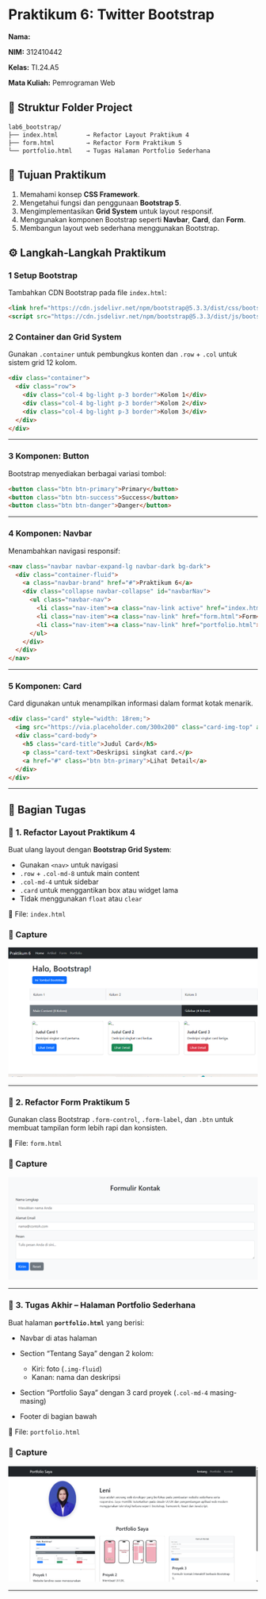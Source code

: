 
# Praktikum 6: Twitter Bootstrap

 **Nama:** 

 **NIM:** 312410442

 **Kelas:** TI.24.A5

 **Mata Kuliah:** Pemrograman Web


 ## 📂 **Struktur Folder Project**

```
lab6_bootstrap/
├── index.html        → Refactor Layout Praktikum 4
├── form.html         → Refactor Form Praktikum 5
└── portfolio.html    → Tugas Halaman Portfolio Sederhana
```

## 🎯 **Tujuan Praktikum**
1. Memahami konsep **CSS Framework**.
2. Mengetahui fungsi dan penggunaan **Bootstrap 5**.
3. Mengimplementasikan **Grid System** untuk layout responsif.
4. Menggunakan komponen Bootstrap seperti **Navbar**, **Card**, dan **Form**.
5. Membangun layout web sederhana menggunakan Bootstrap.


## ⚙️ **Langkah-Langkah Praktikum**

### 1 Setup Bootstrap
Tambahkan CDN Bootstrap pada file `index.html`:
```html
<link href="https://cdn.jsdelivr.net/npm/bootstrap@5.3.3/dist/css/bootstrap.min.css" rel="stylesheet">
<script src="https://cdn.jsdelivr.net/npm/bootstrap@5.3.3/dist/js/bootstrap.bundle.min.js"></script>

```
### 2 Container dan Grid System

Gunakan `.container` untuk pembungkus konten dan `.row` + `.col` untuk sistem grid 12 kolom.

```html
<div class="container">
  <div class="row">
    <div class="col-4 bg-light p-3 border">Kolom 1</div>
    <div class="col-4 bg-light p-3 border">Kolom 2</div>
    <div class="col-4 bg-light p-3 border">Kolom 3</div>
  </div>
</div>
```


---

### 3️ Komponen: Button

Bootstrap menyediakan berbagai variasi tombol:

```html
<button class="btn btn-primary">Primary</button>
<button class="btn btn-success">Success</button>
<button class="btn btn-danger">Danger</button>
```


---

### 4️ Komponen: Navbar

Menambahkan navigasi responsif:

```html
<nav class="navbar navbar-expand-lg navbar-dark bg-dark">
  <div class="container-fluid">
    <a class="navbar-brand" href="#">Praktikum 6</a>
    <div class="collapse navbar-collapse" id="navbarNav">
      <ul class="navbar-nav">
        <li class="nav-item"><a class="nav-link active" href="index.html">Home</a></li>
        <li class="nav-item"><a class="nav-link" href="form.html">Form</a></li>
        <li class="nav-item"><a class="nav-link" href="portfolio.html">Portfolio</a></li>
      </ul>
    </div>
  </div>
</nav>
```


---

### 5️ Komponen: Card

Card digunakan untuk menampilkan informasi dalam format kotak menarik.

```html
<div class="card" style="width: 18rem;">
  <img src="https://via.placeholder.com/300x200" class="card-img-top" alt="...">
  <div class="card-body">
    <h5 class="card-title">Judul Card</h5>
    <p class="card-text">Deskripsi singkat card.</p>
    <a href="#" class="btn btn-primary">Lihat Detail</a>
  </div>
</div>
```


---

## 🧱 **Bagian Tugas**

### 🔹 **1. Refactor Layout Praktikum 4**

Buat ulang layout dengan **Bootstrap Grid System**:

* Gunakan `<nav>` untuk navigasi
* `.row` + `.col-md-8` untuk main content
* `.col-md-4` untuk sidebar
* `.card` untuk menggantikan box atau widget lama
* Tidak menggunakan `float` atau `clear`

📁 File: `index.html`

### 📸 Capture
<img src="image.png"> 

---

### 🔹 **2. Refactor Form Praktikum 5**

Gunakan class Bootstrap `.form-control`, `.form-label`, dan `.btn` untuk membuat tampilan form lebih rapi dan konsisten.

📁 File: `form.html`

### 📸 Capture
<img src="form.png">

---

### 🔹 **3. Tugas Akhir – Halaman Portfolio Sederhana**

Buat halaman **`portfolio.html`** yang berisi:

* Navbar di atas halaman
* Section “Tentang Saya” dengan 2 kolom:

  * Kiri: foto (`.img-fluid`)
  * Kanan: nama dan deskripsi
* Section “Portfolio Saya” dengan 3 card proyek (`.col-md-4` masing-masing)
* Footer di bagian bawah

📁 File: `portfolio.html`

### 📸 Capture
<img src="portfolio.png">

---



